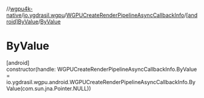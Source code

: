 //[wgpu4k-native](../../../../index.md)/[io.ygdrasil.wgpu](../../index.md)/[WGPUCreateRenderPipelineAsyncCallbackInfo](../index.md)/[[android]ByValue](index.md)/[ByValue](-by-value.md)

# ByValue

[android]\
constructor(handle: WGPUCreateRenderPipelineAsyncCallbackInfo.ByValue = io.ygdrasil.wgpu.android.WGPUCreateRenderPipelineAsyncCallbackInfo.ByValue(com.sun.jna.Pointer.NULL))